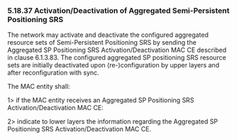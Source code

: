### 5.18.37 Activation/Deactivation of Aggregated Semi-Persistent Positioning SRS

The network may activate and deactivate the configured aggregated
resource sets of Semi-Persistent Positioning SRS by sending the
Aggregated SP Positioning SRS Activation/Deactivation MAC CE described
in clause 6.1.3.83. The configured aggregated SP positioning SRS
resource sets are initially deactivated upon (re-)configuration by upper
layers and after reconfiguration with sync.

The MAC entity shall:

1\> if the MAC entity receives an Aggregated SP Positioning SRS
Activation/Deactivation MAC CE:

2\> indicate to lower layers the information regarding the Aggregated SP
Positioning SRS Activation/Deactivation MAC CE.